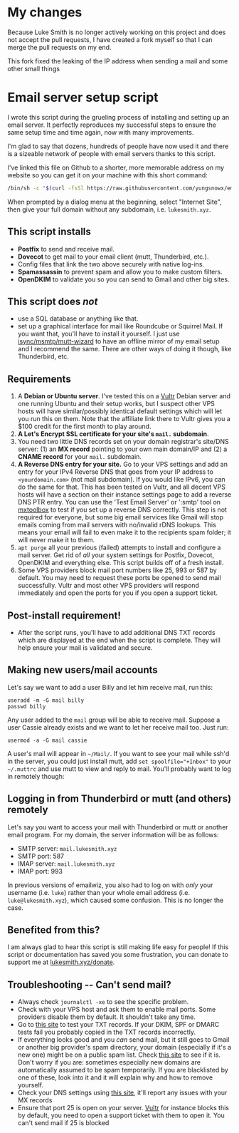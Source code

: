 # My changes

Because Luke Smith is no longer actively working on this project and does not accept the pull requests, I have created a fork myself so that I can merge the pull requests on my end.

This fork fixed the leaking of the IP address when sending a mail and some other small things

# Email server setup script

I wrote this script during the grueling process of installing and setting up
an email server. It perfectly reproduces my successful steps to ensure the
same setup time and time again, now with many improvements.

I'm glad to say that dozens, hundreds of people have now used it and there is a
sizeable network of people with email servers thanks to this script.

I've linked this file on Github to a shorter, more memorable address on my
website so you can get it on your machine with this short command:

```sh
/bin/sh -c "$(curl -fsSl https://raw.githubusercontent.com/yungsnowx/emailwiz/master/emailwiz.sh)"
```

When prompted by a dialog menu at the beginning, select "Internet Site", then
give your full domain without any subdomain, i.e. `lukesmith.xyz`.

## This script installs

- **Postfix** to send and receive mail.
- **Dovecot** to get mail to your email client (mutt, Thunderbird, etc.).
- Config files that link the two above securely with native log-ins.
- **Spamassassin** to prevent spam and allow you to make custom filters.
- **OpenDKIM** to validate you so you can send to Gmail and other big sites.

## This script does _not_

- use a SQL database or anything like that.
- set up a graphical interface for mail like Roundcube or Squirrel Mail. If you
  want that, you'll have to install it yourself. I just use
  [isync/msmtp/mutt-wizard](https://github.com/lukesmithxyz/mutt-wizard) to
  have an offline mirror of my email setup and I recommend the same. There are
  other ways of doing it though, like Thunderbird, etc.

## Requirements

1. A **Debian or Ubuntu server**. I've tested this on a
   [Vultr](https://www.vultr.com/?ref=8384069-6G) Debian server and one running
   Ubuntu and their setup works, but I suspect other VPS hosts will have
   similar/possibly identical default settings which will let you run this on
   them. Note that the affiliate link there to Vultr gives you a $100 credit
   for the first month to play around.
2. **A Let's Encrypt SSL certificate for your site's `mail.` subdomain**.
3. You need two little DNS records set on your domain registrar's site/DNS
   server: (1) an **MX record** pointing to your own main domain/IP and (2) a
   **CNAME record** for your `mail.` subdomain.
4. **A Reverse DNS entry for your site.** Go to your VPS settings and add an
   entry for your IPv4 Reverse DNS that goes from your IP address to
   `<yourdomain.com>` (not mail subdomain). If you would like IPv6, you can do
   the same for that. This has been tested on Vultr, and all decent VPS hosts
   will have a section on their instance settings page to add a reverse DNS PTR
   entry.
   You can use the 'Test Email Server' or ':smtp' tool on
   [mxtoolbox](https://mxtoolbox.com/SuperTool.aspx) to test if you set up
   a reverse DNS correctly. This step is not required for everyone, but some
   big email services like Gmail will stop emails coming from mail servers
   with no/invalid rDNS lookups. This means your email will fail to even
   make it to the recipients spam folder; it will never make it to them.
5. `apt purge` all your previous (failed) attempts to install and configure a
   mail server. Get rid of _all_ your system settings for Postfix, Dovecot,
   OpenDKIM and everything else. This script builds off of a fresh install.
6. Some VPS providers block mail port numbers like 25, 993 or 587 by default.
   You may need to request these ports be opened to send mail successfully.
   Vultr and most other VPS providers will respond immediately and open the
   ports for you if you open a support ticket.

## Post-install requirement!

- After the script runs, you'll have to add additional DNS TXT records which
  are displayed at the end when the script is complete. They will help ensure
  your mail is validated and secure.

## Making new users/mail accounts

Let's say we want to add a user Billy and let him receive mail, run this:

```
useradd -m -G mail billy
passwd billy
```

Any user added to the `mail` group will be able to receive mail. Suppose a user
Cassie already exists and we want to let her receive mail too. Just run:

```
usermod -a -G mail cassie
```

A user's mail will appear in `~/Mail/`. If you want to see your mail while ssh'd
in the server, you could just install mutt, add `set spoolfile="+Inbox"` to
your `~/.muttrc` and use mutt to view and reply to mail. You'll probably want
to log in remotely though:

## Logging in from Thunderbird or mutt (and others) remotely

Let's say you want to access your mail with Thunderbird or mutt or another
email program. For my domain, the server information will be as follows:

- SMTP server: `mail.lukesmith.xyz`
- SMTP port: 587
- IMAP server: `mail.lukesmith.xyz`
- IMAP port: 993

In previous versions of emailwiz, you also had to log on with *only* your
username (i.e. `luke`) rather than your whole email address (i.e.
`luke@lukesmith.xyz`), which caused some confusion. This is no longer the
case.

## Benefited from this?

I am always glad to hear this script is still making life easy for people!  If
this script or documentation has saved you some frustration, you can donate to
support me at [lukesmith.xyz/donate](https://lukesmith.xyz/donate.html).

## Troubleshooting -- Can't send mail?

- Always check `journalctl -xe` to see the specific problem.
- Check with your VPS host and ask them to enable mail ports. Some providers
  disable them by default. It shouldn't take any time.
- Go to [this site](https://appmaildev.com/en/dkim) to test your TXT records.
  If your DKIM, SPF or DMARC tests fail you probably copied in the TXT records
  incorrectly.
- If everything looks good and you *can* send mail, but it still goes to Gmail
  or another big provider's spam directory, your domain (especially if it's a
  new one) might be on a public spam list.  Check
  [this site](https://mxtoolbox.com/blacklists.aspx) to see if it is. Don't
  worry if you are: sometimes especially new domains are automatically assumed
  to be spam temporarily. If you are blacklisted by one of these, look into it
  and it will explain why and how to remove yourself.
- Check your DNS settings using [this site](https://intodns.com/), it'll report
  any issues with your MX records
- Ensure that port 25 is open on your server.
  [Vultr](https://www.vultr.com/docs/what-ports-are-blocked) for instance
  blocks this by default, you need to open a support ticket with them to open
  it. You can't send mail if 25 is blocked
